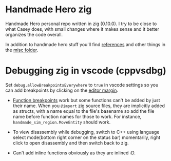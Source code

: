 # Handmade Hero zig

Handmade Hero personal repo written in zig (0.10.0). I try to be close to what Casey does, with small changes where it makes sense and it better organizes the code overall.

In addition to handmade hero stuff you'll find [references](/misc/REFERENCES.md) and other things in the [misc folder](/misc/).

# Debugging zig in vscode (cppvsdbg)
Set `debug.allowBreakpointsEverywhere` to `true` in vscode settings so you can add breakpoints by clicking on the [editor margin](https://code.visualstudio.com/docs/editor/debugging#_breakpoints). 

- [Function breakpoints](https://code.visualstudio.com/docs/editor/debugging#_function-breakpoints) work but some functions can't be added by just their name. When you `@import` zig source files, they are implicitly added as structs, with a name equal to the file's basename so add the file name before function names for those to work. For instance, `handmade_sim_region.MoveEntity` should work.

- To view disassembly while debugging, switch to C++ using language select mode(bottom right corner on the status bar) momentarily, right click to open disassembly and then switch back to zig.

- Can't add inline functions obviously as they are inlined :D.